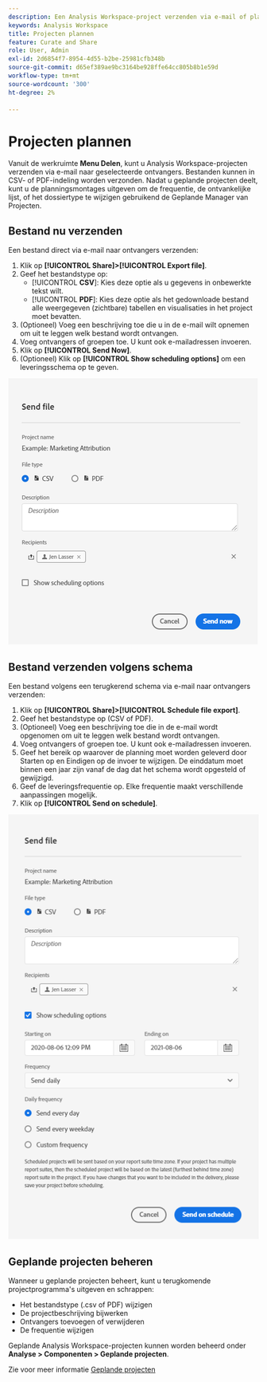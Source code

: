 ```yaml
---
description: Een Analysis Workspace-project verzenden via e-mail of plannen voor levering.
keywords: Analysis Workspace
title: Projecten plannen
feature: Curate and Share
role: User, Admin
exl-id: 2d6854f7-8954-4d55-b2be-25981cfb348b
source-git-commit: d65ef389ae9bc3164be928ffe64cc805b8b1e59d
workflow-type: tm+mt
source-wordcount: '300'
ht-degree: 2%

---
```


# Projecten plannen

Vanuit de werkruimte **Menu Delen**, kunt u Analysis Workspace-projecten verzenden via e-mail naar geselecteerde ontvangers. Bestanden kunnen in CSV- of PDF-indeling worden verzonden. Nadat u geplande projecten deelt, kunt u de planningsmontages uitgeven om de frequentie, de ontvankelijke lijst, of het dossiertype te wijzigen gebruikend de Geplande Manager van Projecten.

## Bestand nu verzenden

Een bestand direct via e-mail naar ontvangers verzenden:

1. Klik op **[!UICONTROL Share]>[!UICONTROL Export file]**.
1. Geef het bestandstype op:
   * [!UICONTROL **CSV**]: Kies deze optie als u gegevens in onbewerkte tekst wilt.
   * [!UICONTROL **PDF**]: Kies deze optie als het gedownloade bestand alle weergegeven (zichtbare) tabellen en visualisaties in het project moet bevatten.
1. (Optioneel) Voeg een beschrijving toe die u in de e-mail wilt opnemen om uit te leggen welk bestand wordt ontvangen.
1. Voeg ontvangers of groepen toe. U kunt ook e-mailadressen invoeren.
1. Klik op **[!UICONTROL Send Now]**.
1. (Optioneel) Klik op **[!UICONTROL Show scheduling options]** om een leveringsschema op te geven.

![Bestand nu verzenden](assets/send-file-now.png)

## Bestand verzenden volgens schema

Een bestand volgens een terugkerend schema via e-mail naar ontvangers verzenden:

1. Klik op **[!UICONTROL Share]>[!UICONTROL Schedule file export]**.
1. Geef het bestandstype op (CSV of PDF).
1. (Optioneel) Voeg een beschrijving toe die in de e-mail wordt opgenomen om uit te leggen welk bestand wordt ontvangen.
1. Voeg ontvangers of groepen toe. U kunt ook e-mailadressen invoeren.
1. Geef het bereik op waarover de planning moet worden geleverd door Starten op en Eindigen op de invoer te wijzigen. De einddatum moet binnen een jaar zijn vanaf de dag dat het schema wordt opgesteld of gewijzigd.
1. Geef de leveringsfrequentie op. Elke frequentie maakt verschillende aanpassingen mogelijk.
1. Klik op **[!UICONTROL Send on schedule]**.

![](assets/send-on-schedule.png)

## Geplande projecten beheren

Wanneer u geplande projecten beheert, kunt u terugkomende projectprogramma&#39;s uitgeven en schrappen:

* Het bestandstype (.csv of PDF) wijzigen
* De projectbeschrijving bijwerken
* Ontvangers toevoegen of verwijderen
* De frequentie wijzigen


Geplande Analysis Workspace-projecten kunnen worden beheerd onder **Analyse > Componenten > Geplande projecten**.

Zie voor meer informatie [Geplande projecten](/help/components/scheduled-projects-manager.md)
